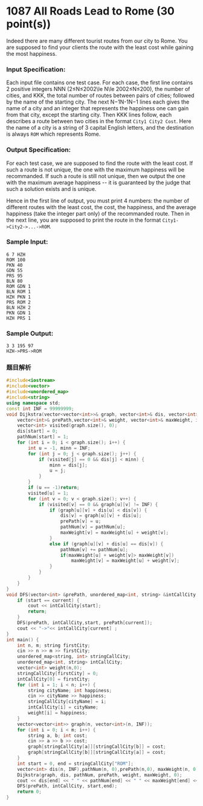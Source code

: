 # 1087 All Roads Lead to Rome (30 point(s))

Indeed there are many different tourist routes from our city to Rome. You are supposed to find your clients the route with the least cost while gaining the most happiness.

### Input Specification:

Each input file contains one test case. For each case, the first line contains 2 positive integers NNN (2≤N≤2002\\le N\\le 2002≤N≤200), the number of cities, and KKK, the total number of routes between pairs of cities; followed by the name of the starting city. The next N−1N-1N−1 lines each gives the name of a city and an integer that represents the happiness one can gain from that city, except the starting city. Then KKK lines follow, each describes a route between two cities in the format `City1 City2 Cost`. Here the name of a city is a string of 3 capital English letters, and the destination is always `ROM` which represents Rome.

### Output Specification:

For each test case, we are supposed to find the route with the least cost. If such a route is not unique, the one with the maximum happiness will be recommanded. If such a route is still not unique, then we output the one with the maximum average happiness -- it is guaranteed by the judge that such a solution exists and is unique.

Hence in the first line of output, you must print 4 numbers: the number of different routes with the least cost, the cost, the happiness, and the average happiness (take the integer part only) of the recommanded route. Then in the next line, you are supposed to print the route in the format `City1->City2->...->ROM`.

### Sample Input:

    6 7 HZH
    ROM 100
    PKN 40
    GDN 55
    PRS 95
    BLN 80
    ROM GDN 1
    BLN ROM 1
    HZH PKN 1
    PRS ROM 2
    BLN HZH 2
    PKN GDN 1
    HZH PRS 1
    

### Sample Output:

    3 3 195 97
    HZH->PRS->ROM

### 题目解析

```C++
#include<iostream>
#include<vector>
#include<unordered_map>
#include<string>
using namespace std;
const int INF = 99999999;
void Dijkstra(vector<vector<int>>& graph, vector<int>& dis, vector<int>& pathNum, 
	vector<int>& prePath,vector<int>& weight, vector<int>& maxWeight, int start) {
	vector<int> visited(graph.size(), 0); 
	dis[start] = 0;
	pathNum[start] = 1;
	for (int i = 0; i < graph.size(); i++) {
		int u = -1, minn = INF;
		for (int j = 0; j < graph.size(); j++) {
			if (visited[j] == 0 && dis[j] < minn) {
				minn = dis[j];
				u = j;
			}
		}
		if (u == -1)return;
		visited[u] = 1;
		for (int v = 0; v < graph.size(); v++) {
			if (visited[v] == 0 && graph[u][v] != INF) {
				if (graph[u][v] + dis[u] < dis[v]) {
					dis[v] = graph[u][v] + dis[u];
					prePath[v] = u;
					pathNum[v] = pathNum[u];
					maxWeight[v] = maxWeight[u] + weight[v];
				}
				else if (graph[u][v] + dis[u] == dis[v]) {
					pathNum[v] += pathNum[u];
					if(maxWeight[u] + weight[v]> maxWeight[v])
						maxWeight[v] = maxWeight[u] + weight[v];
				}
			}
		}
	}
}
void DFS(vector<int> &prePath, unordered_map<int, string> &intCallCity, int start,int current) {
	if (start == current) {
		cout << intCallCity[start];
		return;
	}
	DFS(prePath, intCallCity,start, prePath[current]);
	cout << "->"<< intCallCity[current] ;
}
int main() {
	int n, m; string firstCity;
	cin >> n >> m >> firstCity;
	unordered_map<string, int> stringCallCity;
	unordered_map<int, string> intCallCity;
	vector<int> weight(n,0);
	stringCallCity[firstCity] = 0;
	intCallCity[0] = firstCity;
	for (int i = 1; i < n; i++) {
		string cityName; int happiness;
		cin >> cityName >> happiness;
		stringCallCity[cityName] = i;
		intCallCity[i] = cityName;
		weight[i] = happiness;
	}
	vector<vector<int>> graph(n, vector<int>(n, INF));
	for (int i = 0; i < m; i++) {
		string a, b; int cost;
		cin >> a >> b >> cost;
		graph[stringCallCity[a]][stringCallCity[b]] = cost;
		graph[stringCallCity[b]][stringCallCity[a]] = cost;
	}
	int start = 0, end = stringCallCity["ROM"];
	vector<int> dis(n, INF),pathNum(n, 0),prePath(n,0), maxWeight(n, 0);
	Dijkstra(graph, dis, pathNum, prePath, weight, maxWeight, 0);
	cout << dis[end] << " " << pathNum[end] << " " << maxWeight[end] << " " << maxWeight[end] / (dis[end]-1) << endl;
	DFS(prePath, intCallCity, start,end);
	return 0;
}
```